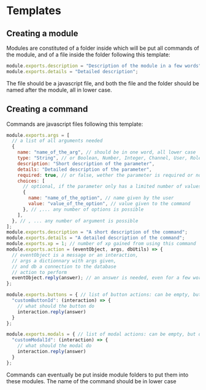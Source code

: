 # Templates

## Creating a module

Modules are constituted of a folder inside which will be put all commands of the module, and of a file inside the folder following this template:

```js
module.exports.description = "Description of the module in a few words";
module.exports.details = "Detailed description";
```

The file should be a javascript file, and both the file and the folder should be named after the module, all in lower case.

## Creating a command

Commands are javascript files following this template:

```js
module.exports.args = [
  // a list of all arguments needed
  {
    name: "name_of_the_arg", // should be in one word, all lower case
    type: "String", // or Boolean, Number, Integer, Channel, User, Role
    description: "Short description of the parameter",
    details: "Detailed description of the parameter",
    required: true, // or false, wether the parameter is required or not. Optional parameters should be put at the end of the list.
    choices: [
      // optional, if the parameter only has a limited number of values
      {
        name: "name_of_the_option", // name given by the user
        value: "value_of_the_option", // value given to the command
      }, // ,... any number of options is possible
    ],
  }, // , ... any number of argument is possible
];
module.exports.description = "A short description of the command";
module.exports.details = "A detailed description of the command";
module.exports.xp = 1; // number of xp gained from using this command
module.exports.action = (eventObject, args, dbUtils) => {
  // eventObject is a message or an interaction,
  // args a dictionnary with args given,
  // and db a connection to the database
  // action to perform
  eventObject.reply(answer); // an answer is needed, even for a few words.
};

module.exports.buttons = { // list of button actions: can be empty, but does need to exist
  "customButtonId": (interaction) => {
    // what should the button do
    interaction.reply(answer)
  }
};

module.exports.modals = { // list of modal actions: can be empty, but does need to exist
  "customModalId": (interaction) => {
    // what should the modal do
    interaction.reply(answer)
  }
};
```

Commands can eventually be put inside module folders to put them into these modules. The name of the command should be in lower case
